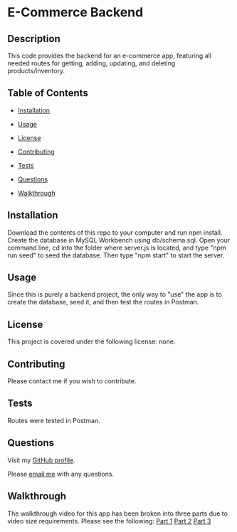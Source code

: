 # E-Commerce Backend

  ## Description

  This code provides the backend for an e-commerce app, featuring all needed routes for getting, adding, updating, and deleting products/inventory. 


  ## Table of Contents 

  * [Installation](#installation)

  * [Usage](#usage)

  * [License](#license)

  * [Contributing](#contributing)

  * [Tests](#tests)

  * [Questions](#questions)

  * [Walkthrough](#walkthrough)


  ## Installation

  Download the contents of this repo to your computer and run npm install. Create the database in MySQL Workbench using db/schema.sql. Open your command line, cd into the folder where server.js is located, and type "npm run seed" to seed the database. Then type "npm start" to start the server. 


  ## Usage

  Since this is purely a backend project, the only way to "use" the app is to create the database, seed it, and then test the routes in Postman. 


  ## License

  This project is covered under the following license: none.


  ## Contributing

  Please contact me if you wish to contribute. 


  ## Tests

  Routes were tested in Postman.  


  ## Questions

  Visit my [GitHub profile](https://www.github.com/aliciachamar).

  Please [email me](aliciachamar@gmail.com) with any questions. 

  
  ## Walkthrough

  The walkthrough video for this app has been broken into three parts due to video size requirements. Please see the following:
  [Part 1](https://drive.google.com/file/d/1yY82OfytzGWvQofsEU0GQEQMMvlspLsH/view)
  [Part 2](https://drive.google.com/file/d/1tkddF9Oda017RitKEoEZrNY5sEEj9brd/view)
  [Part 3](https://drive.google.com/file/d/172iFvSY49hyz9Bk9p8eBMGKqhyVOtiUx/view)